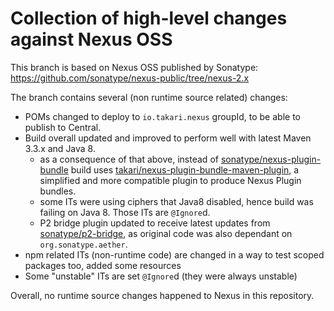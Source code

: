 # Collection of high-level changes against Nexus OSS

This branch is based on Nexus OSS published by Sonatype:
https://github.com/sonatype/nexus-public/tree/nexus-2.x

The branch contains several (non runtime source related) changes:
* POMs changed to deploy to `io.takari.nexus` groupId, to be able to publish to Central.
* Build overall updated and improved to perform well with latest Maven 3.3.x and Java 8.
  * as a consequence of that above, instead of [sonatype/nexus-plugin-bundle](https://github.com/sonatype/nexus-plugin-bundle/)
    build uses [takari/nexus-plugin-bundle-maven-plugin](https://github.com/takari/nexus-plugin-bundle-maven-plugin), a simplified
    and more compatible plugin to produce Nexus Plugin bundles.
  * some ITs were using ciphers that Java8 disabled, hence build was failing on Java 8. Those ITs are `@Ignore`d.
  * P2 bridge plugin updated to receive latest updates from [sonatype/p2-bridge](https://github.com/sonatype/p2-bridge),
    as original code was also dependant on `org.sonatype.aether`.
* npm related ITs (non-runtime code) are changed in a way to test scoped packages too, added some resources
* Some "unstable" ITs are set `@Ignore`d (they were always unstable)

Overall, no runtime source changes happened to Nexus in this repository.